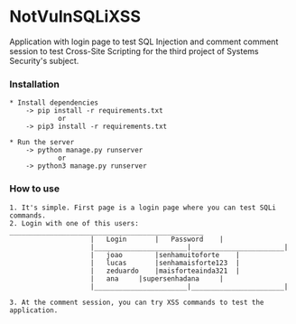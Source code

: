 # NotVulnSQLiXSS
Application with login page to test SQL Injection and comment comment session to test Cross-Site Scripting for the third project of Systems Security's subject.

### Installation
	* Install dependencies
		-> pip install -r requirements.txt
				or
		-> pip3 install -r requirements.txt

	* Run the server
		-> python manage.py runserver
				or
		-> python3 manage.py runserver

### How to use
	1. It's simple. First page is a login page where you can test SQLi commands.
	2. Login with one of this users:  	________________________________________________
						|	Login		|	Password	|
						|_______________________|_______________________|
						|	joao		|senhamuitoforte	|
						|	lucas		|senhamaisforte123	|
						|	zeduardo	|maisforteainda321	|
						|	ana		|supersenhadana		|
						|_______________________|_______________________|

	3. At the comment session, you can try XSS commands to test the application.
